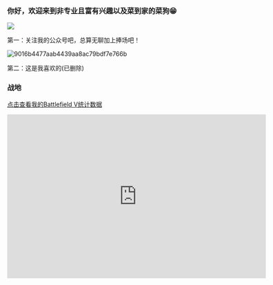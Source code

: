 ### 你好，欢迎来到非专业且富有兴趣以及菜到家的菜狗😁

![](https://github-readme-stats.vercel.app/api?username=ONLYLOVELYKISS)

<!--
**ONLYLOVELYKISS/ONLYLOVELYKISS** is a ✨ _special_ ✨ repository because its `README.md` (this file) appears on your GitHub profile.

Here are some ideas to get you started:

- 🔭 I’m currently working on ...
- 🌱 I’m currently learning ...
- 👯 I’m looking to collaborate on ...
- 🤔 I’m looking for help with ...
- 💬 Ask me about ...
- 📫 How to reach me: ...
- 😄 Pronouns: ...
- ⚡ Fun fact: ...
-->
第一：关注我的公众号吧，总算无聊加上捧场吧！

![9016b4477aab4439aa8ac79bdf7e766b](https://user-images.githubusercontent.com/88222714/222878536-4a1995fe-ad26-4a19-b62c-1804183853f3.png)

第二：这是我喜欢的(已删除)

<!--START_SECTION:waka-->
<!--END_SECTION:waka-->

### 战地
[点击查看我的Battlefield V统计数据](https://widgets.gametools.network/stats/pc/name/ONLYLOVELY/bfv/zh-CN/50)
<iframe title="Stats widget" src="https://widgets.gametools.network/stats/pc/name/ONLYLOVELY/bfv/zh-CN/50" height="380px" width="600px" frameborder="0" allowtransparency="true"></iframe>


